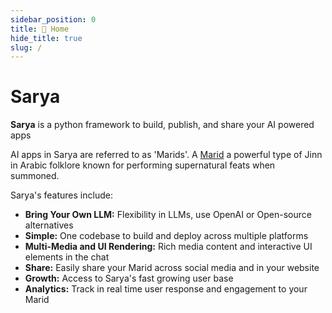 ```yaml
---
sidebar_position: 0
title: 🏡 Home
hide_title: true
slug: /
---
```


# Sarya

**Sarya** is a python framework to build, publish, and share your AI powered apps

AI apps in Sarya are referred to as 'Marids'. A [Marid](https://en.wikipedia.org/wiki/Marid) a powerful type of Jinn in Arabic folklore known for performing supernatural feats when summoned.

Sarya's features include:
- **Bring Your Own LLM:** Flexibility in LLMs, use OpenAI or Open-source alternatives
- **Simple:** One codebase to build and deploy across multiple platforms
- **Multi-Media and UI Rendering:** Rich media content and interactive UI elements in the chat
- **Share:** Easily share your Marid across social media and in your website
- **Growth:** Access to Sarya's fast growing user base
- **Analytics:** Track in real time user response and engagement to your Marid
